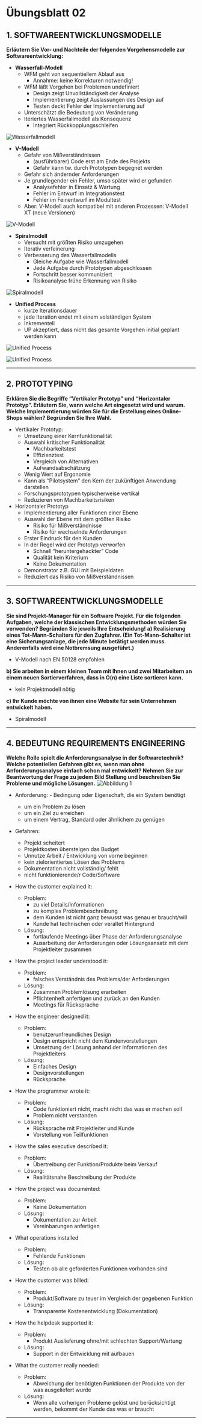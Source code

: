 # Übungsblatt 02
## 1. SOFTWAREENTWICKLUNGSMODELLE
**Erläutern Sie Vor- und Nachteile der folgenden Vorgehensmodelle zur Softwareentwicklung:**
* **Wasserfall-Modell**
  * WFM geht von sequentiellem Ablauf aus
    * Annahme: keine Korrekturen notwendig!
  * WFM läßt Vorgehen bei Problemen undefiniert
    * Design zeigt Unvollständigkeit der Analyse
    * Implementierung zeigt Auslassungen des Design auf
    * Testen deckt Fehler der Implementierung auf
  * Unterschätzt die Bedeutung von Veränderung
  * Iteriertes Wasserfallmodell als Konsequenz
    * Integriert Rückkopplungsschleifen

 ![Wasserfallmodell](Wasserfallmodell.jpg)

* **V-Modell**
  * Gefahr von Mißverständnissen
    * (ausführbarer) Code erst am Ende des Projekts
    * Gefahr kann tw. durch Prototypen begegnet werden
  * Gefahr sich ändernder Anforderungen
  * Je grundlegender ein Fehler, umso später wird er gefunden
    * Analysefehler in Einsatz & Wartung
    * Fehler im Entwurf im Integrationstest
    * Fehler im Feinentwurf im Modultest
  * Aber: V-Modell auch kompatibel mit anderen Prozessen: V-Modell XT (neue Versionen)

 ![V-Modell](V_Modell.jpg)

* **Spiralmodell**
  * Versucht mit größten Risiko umzugehen
  * Iterativ verfeinerung
  * Verbesserung des Wasserfallmodells
    * Gleiche Aufgabe wie Wasserfallmodell
    * Jede Aufgabe durch Prototypen abgeschlossen
    * Fortschritt besser kommuniziert
    * Risikoanalyse frühe Erkennung von Risiko

![Spiralmodell](Spiralmodell.JPG)

* **Unified Process**
  * kurze Iterationsdauer
  * jede Iteration endet mit einem volständigen System
  * Inkrementell
  * UP akzeptiert, dass nicht das gesamte Vorgehen initial geplant werden kann

 ![Unified Process](up01.jpg)

 ![Unified Process](up02.jpg)

---
## 2. PROTOTYPING
**Erklären Sie die Begriffe “Vertikaler Prototyp” und “Horizontaler Prototyp”. Erläutern Sie, wann welche Art eingesetzt wird und warum. Welche Implementierung würden Sie für die Erstellung eines Online-Shops wählen? Begründen Sie Ihre Wahl.**

* Vertikaler Prototyp:
  * Umsetzung einer Kernfunktionalität
  * Auswahl kritischer Funktionalität
    * Machbarkeitstest
    * Effizienztest
    * Vergleich von Alternativen
    * Aufwandsabschätzung
  * Wenig Wert auf Ergonomie
  * Kann als “Pilotsystem” den Kern der zukünftigen Anwendung darstellen
  * Forschungsprototypen typischerweise vertikal
  * Reduzieren von Machbarkeitsrisiken
* Horizontaler Prototyp
  * Implementierung aller Funktionen einer Ebene
  * Auswahl der Ebene mit dem größten Risiko
    * Risiko für Mißverständnisse
    * Risiko für wechselnde Anforderungen
  * Erster Eindruck für den Kunden
  * In der Regel wird der Prototyp verworfen
    * Schnell “heruntergehackter” Code
    * Qualität kein Kriterium
    * Keine Dokumentation
  * Demonstrator z.B. GUI mit Beispieldaten
  * Reduziert das Risiko von Mißverständnissen

---
## 3. SOFTWAREENTWICKLUNGSMODELLE
**Sie sind Projekt-Manager für ein Software Projekt. Für die folgenden Aufgaben, welche der klassischen Entwicklungsmethoden würden Sie verwenden? Begründen Sie jeweils Ihre Entscheidung!**
 **a) Realisierung eines Tot-Mann-Schalters für den Zugfahrer. (Ein Tot-Mann-Schalter ist eine Sicherungsanlage, die jede Minute betätigt werden muss. Anderenfalls wird eine Notbremsung ausgeführt.)**
 * V-Modell nach EN 50128 empfohlen

 **b) Sie arbeiten in einem kleinen Team mit Ihnen und zwei Mitarbeitern an einem neuen Sortierverfahren, dass in O(n) eine Liste sortieren kann.**
 * kein Projektmodell nötig

 **c) Ihr Kunde möchte von ihnen eine Website für sein Unternehmen entwickelt haben.**
 * Spiralmodell

---
## 4. BEDEUTUNG REQUIREMENTS ENGINEERING
**Welche Rolle spielt die Anforderungsanalyse in der Softwaretechnik? Welche potentiellen Gefahren gibt es, wenn man ohne Anforderungsanalyse einfach schon mal entwickelt? Nehmen Sie zur Beantwortung der Frage zu jedem Bild Stellung und beschreiben Sie Probleme und mögliche Lösungen.**
![Abbildung 1](Abbildung01.jpg)

* Anforderung: - Bedingung oder Eigenschaft, die ein System benötigt
  * um ein Problem zu lösen
  * um ein Ziel zu erreichen
  * um einem Vertrag, Standard oder ähnlichem zu genügen
* Gefahren:
  * Projekt scheitert
  * Projektkosten übersteigen das Budget
  * Unnutze Arbeit / Entwicklung von vorne beginnen
  * kein zielorientiertes Lösen des Problems
  * Dokumentation nicht vollständig/ fehlt
  * nicht funktionierende/r Code/Software

* How the customer explained it:
  * Problem:
    * zu viel Details/Informationen
    * zu komplex Problembeschreibung
    * dem Kunden ist nicht ganz bewusst was genau er braucht/will
    * Kunde hat technischen oder veraltet Hintergrund
  * Lösung:
    * fortlaufende Meetings über Phase der Anforderungsanalyse
    * Ausarbeitung der Anforderungen oder Lösungsansatz mit dem Projektleiter zusammen

* How the project leader understood it:
  * Problem:
    * falsches Verständnis des Problems/der Anforderungen
  * Lösung:  
    * Zusammen Problemlösung erarbeiten
	* Pflichtenheft anfertigen und zurück an den Kunden
	* Meetings für Rücksprache

* How the engineer designed it:
  * Problem:
    * benutzerunfreundliches Design
    * Design entspricht nicht dem Kundenvorstellungen
    * Umsetzung der Lösung anhand der Informationen des Projektleiters
  * Lösung:  
    * Einfaches Design
    * Designvorstellungen
	* Rücksprache

* How the programmer wrote it:
  * Problem:
    * Code funktioniert nicht, macht nicht das was er machen soll
	* Problem nicht verstanden
  * Lösung:  
    * Rücksprache mit Projektleiter und Kunde
	* Vorstellung von Teilfunktionen

* How the sales executive described it:
  * Problem:
    * Übertreibung der Funktion/Produkte beim Verkauf
  * Lösung:  
    * Realitätsnahe Beschreibung der Produkte

* How the project was documented:
  * Problem:
    * Keine Dokumentation
  * Lösung:  
    * Dokumentation zur Arbeit
    * Vereinbarungen anfertigen

* What operations installed
  * Problem:
    * Fehlende Funktionen
  * Lösung:  
    * Testen ob alle geforderten Funktionen vorhanden sind

* How the customer was billed:
  * Problem:
    * Produkt/Software zu teuer im Vergleich der gegebenen Funktion
  * Lösung:  
    * Transparente Kostenentwicklung (Dokumentation)

* How the helpdesk supported it:
  * Problem:
    * Produkt Auslieferung ohne/mit schlechten Support/Wartung
  * Lösung:  
    * Support in der Entwicklung mit aufbauen

* What the customer really needed:
  * Problem:
    * Abweichung der benötigten Funktionen der Produkte von der was ausgeliefert wurde
  * Lösung:  
     * Wenn alle vorherigen Probleme gelöst und berücksichtigt werden, bekommt der Kunde das was er braucht

---
